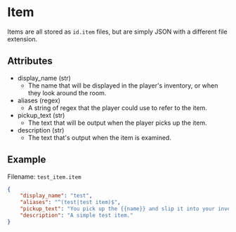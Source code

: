 # Item

Items are all stored as `id.item` files, but are simply JSON with a different file extension. 

## Attributes

* display_name (str)
	* The name that will be displayed in the player's inventory, or when they look around the room.
* aliases (regex)
	* A string of regex that the player could use to refer to the item.
* pickup_text (str)
	* The text that will be output when the player picks up the item.
* description (str)
	* The text that's output when the item is examined.

## Example

Filename: `test_item.item`
```json
{
	"display_name": "test",
	"aliases": "^(test|test item)$",
	"pickup_text": "You pick up the {{name}} and slip it into your inventory.",
	"description": "A simple test item."
}
```

